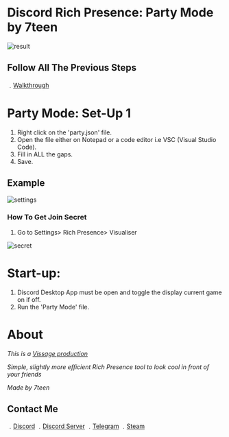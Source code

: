 # Discord Rich Presence: Party Mode by 7teen

![result](https://media.discordapp.net/attachments/777194237179461652/780151479750361119/unknown.png)

## Follow All The Previous Steps

﹒[Walkthrough](https://github.com/17teen/Discord-Rich-Presence-Party-Mode#set-up-1)

# Party Mode: Set-Up 1

1. Right click on the 'party.json' file.
2. Open the file either on Notepad or a code editor i.e VSC (Visual Studio Code).
3. Fill in ALL the gaps.
4. Save.

## Example

![settings](https://media.discordapp.net/attachments/777194237179461652/780145246826790922/unknown.png)

### How To Get Join Secret

1. Go to Settings> Rich Presence> Visualiser

![secret](https://media.discordapp.net/attachments/777194237179461652/780147826768347136/unknown.png)

# Start-up:

1. Discord Desktop App must be open and toggle the display current game on if off.
2. Run the 'Party Mode' file.

# About

*This is a [Vissage production](https://github.com/Vissage)*

*Simple, slightly more efficient Rich Presence tool to look cool in front of your friends*

*Made by 7teen*

## Contact Me

﹒[Discord](https://discord.com/users/709827684888215582)
﹒[Discord Server](https://discord.gg/JH9h9uv)
﹒[Telegram](https://t.me/real7teen)
﹒[Steam](https://steamcommunity.com/id/seven777teen/)

